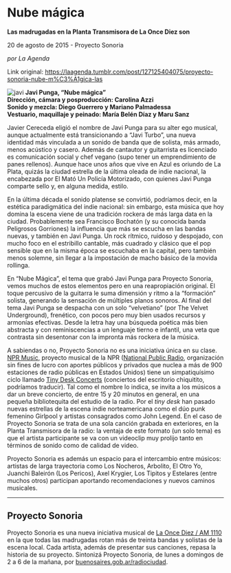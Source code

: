 # Nube mágica

**Las madrugadas en la Planta Transmisora de La Once Diez son**

20 de agosto de 2015 - Proyecto Sonoria

_por La Agenda_

Link original: https://laagenda.tumblr.com/post/127125404075/proyecto-sonoria-nube-m%C3%A1gica-las

![javi](https://64.media.tumblr.com/39597b33da90728aeea44eeda092f1ef/tumblr_inline_pk13rmNaDd1t6q87u_500.jpg) **Javi Punga, “Nube mágica”**  
**Dirección, cámara y posproducción: Carolina Azzi**  
**Sonido y mezcla: Diego Guerrero y Mariano Palmadessa**  
**Vestuario, maquillaje y peinado: María Belén Díaz y Maru Sanz** 

Javier Cereceda eligió el nombre de Javi Punga para su alter ego musical, aunque actualmente está transicionando a “Javi Turbo”, una nueva identidad más vinculada a un sonido de banda que de solista, más armado, menos acústico y casero. Además de cantautor y guitarrista es licenciado es comunicación social y chef vegano (supo tener un emprendimiento de panes rellenos). Aunque hace unos años que vive en Azul es oriundo de La Plata, quizás la ciudad estrella de la última oleada de indie nacional, la encabezada por El Mató Un Policía Motorizado, con quienes Javi Punga comparte sello y, en alguna medida, estilo.


En la última década el sonido platense se convirtió, podríamos decir, en la estética paradigmática del indie nacional: sin embargo, esta música que hoy domina la escena viene de una tradición rockera de más larga data en la ciudad. Probablemente sea Francisco Bochatón (y su conocida banda Peligrosos Gorriones) la influencia que más se escucha en las bandas nuevas, y también en Javi Punga. Un rock rítmico, ruidoso y despojado, con mucho foco en el estribillo cantable, más cuadrado y clásico que el pop sensible que en la misma época se escuchaba en la capital, pero también menos solemne, sin llegar a la impostación de macho básico de la movida rollinga. 


En “Nube Mágica”, el tema que grabó Javi Punga para Proyecto Sonoria, vemos muchos de estos elementos pero en una reapropiación original. El toque percusivo de la guitarra le suma dimensión y ritmo a la “formación” solista, generando la sensación de múltiples planos sonoros. Al final del tema Javi Punga se despacha con un solo “velvetiano” (por The Velvet Underground), frenético, con pocos pero muy bien usados recursos y armonías efectivas. Desde la letra hay una búsqueda poética más bien abstracta y con reminiscencias a un lenguaje tierno e infantil, una veta que contrasta sin desentonar con la impronta más rockera de la música. 


A sabiendas o no, Proyecto Sonoria no es una iniciativa única en su clase. [NPR Music](http://www.npr.org/music/), proyecto musical de la NPR ([National Public Radio](http://www.npr.org/), organización sin fines de lucro con aportes públicos y privados que nuclea a más de 900 estaciones de radio públicas en Estados Unidos) tiene un simpatiquísimo ciclo llamado [Tiny Desk Concerts](http://www.npr.org/series/tiny-desk-concerts/) (conciertos del escritorio chiquitito, podríamos traducir). Tal como el nombre lo indica, se invita a los músicos a dar un breve concierto, de entre 15 y 20 minutos en general, en una pequeña bibliotequita del estudio de la radio. Por el *tiny desk* han pasado nuevas estrellas de la escena indie norteamericana como el dúo punk femenino Girlpool y artistas consagrados como John Legend. En el caso de Proyecto Sonoria se trata de una sola canción grabada en exteriores, en la Planta Transmisora de la radio: la ventaja de este formato (un solo tema) es que el artista participante se va con un videoclip muy prolijo tanto en términos de sonido como de calidad de video. 

Proyecto Sonoria es además un espacio para el intercambio entre músicos: artistas de larga trayectoria como Los Nocheros, Arbolito, El Otro Yo, Juanchi Baleirón (Los Pericos), Axel Krygier, Los Tipitos y Estelares (entre muchos otros) participan aportando recomendaciones y nuevos caminos musicales. 



---

 Proyecto Sonoria
-----------------

 Proyecto Sonoria es una nueva iniciativa musical de [La Once Diez / AM 1110](https://twitter.com/Laoncediez) en la que todas las madrugadas rotan más de treinta bandas y solistas de la escena local. Cada artista, además de presentar sus canciones, repasa la historia de su proyecto. Sintonizá Proyecto Sonoria, de lunes a domingos de 2 a 6 de la mañana, por [buenosaires.gob.ar/radiociudad](http://buenosaires.gob.ar/radiociudad).

